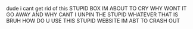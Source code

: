 dude i cant get rid of this STUPID BOX IM ABOUT TO CRY WHY WONT IT GO AWAY AND WHY CANT I UNPIN THE STUPID WHATEVER THAT IS BRUH HOW DO U USE THIS STUPID WEBSITE IM ABT TO CRASH OUT

